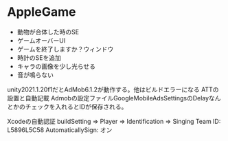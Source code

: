 # AppleGame

- 動物が合体した時のSE
- ゲームオーバーUI
- ゲームを終了しますか？ウィンドウ
- 時計のSEを追加
- キャラの画像を少し光らせる
- 音が鳴らない


unity2021.1.20f1だとAdMob6.1.2が動作する。他はビルドエラーになる
ATTの設置と自動記載
Admobの設定ファイルGoogleMobileAdsSettingsのDelayなんとかのチェックを入れるとIDが保存される。


Xcodeの自動認証
buildSetting => Player => Identification => 
Singing Team ID: L5896L5C58
AutomaticallySign: オン
